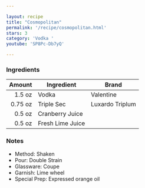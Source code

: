 ```yaml
---

layout: recipe
title: "Cosmopolitan"
permalink: '/recipe/cosmopolitan.html'
stars: 3
category: 'Vodka '
youtube: 'SP8Pc-Db7yQ'

---
```


### Ingredients

| Amount  | Ingredient               | Brand             |
| ------: | ---------------- | --------------- |
|  1.5 oz | Vodka            | Valentine       |
| 0.75 oz | Triple Sec       | Luxardo Triplum |
|  0.5 oz | Cranberry Juice  |
|  0.5 oz | Fresh Lime Juice |

### Notes

- Method: Shaken
- Pour: Double Strain
- Glassware: Coupe
- Garnish: Lime wheel
- Special Prep: Expressed orange oil

